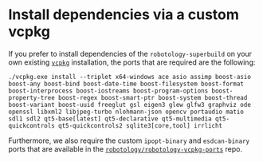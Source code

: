 # Install dependencies via a custom vcpkg 

If you prefer to install dependencies of the `robotology-superbuild` on your own existing [`vcpkg`](https://github.com/microsoft/vcpkg) installation,
the ports that are required are the following: 
~~~
./vcpkg.exe install --triplet x64-windows ace asio assimp boost-asio boost-any boost-bind boost-date-time boost-filesystem boost-format boost-interprocess boost-iostreams boost-program-options boost-property-tree boost-regex boost-smart-ptr boost-system boost-thread boost-variant boost-uuid freeglut gsl eigen3 glew glfw3 graphviz ode openssl libxml2 libjpeg-turbo nlohmann-json opencv portaudio matio sdl1 sdl2 qt5-base[latest] qt5-declarative qt5-multimedia qt5-quickcontrols qt5-quickcontrols2 sqlite3[core,tool] irrlicht
~~~


Furthermore, we also require the custom `ipopt-binary` and `esdcan-binary` ports that are available in the [`robotology/robotology-vcpkg-ports`](https://github.com/robotology/robotology-vcpkg-ports) repo.
